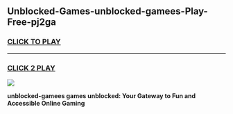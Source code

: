 
## Unblocked-Games-unblocked-gamees-Play-Free-pj2ga
<h3>
<a href="https://premium76.site?title=unblocked-gamees&ref=12A">CLICK TO PLAY</a></h3>
<hr>

<h3>
<a href="https://premium76.site?title=unblocked-gamees&ref=12A">CLICK 2 PLAY</a>
  
</h3>

<a href="https://premium76.site?title=unblocked-gamees&ref=12A"><img src="https://clearcache.store/games.png"></a>


**unblocked-gamees games unblocked: Your Gateway to Fun and Accessible Online Gaming**
